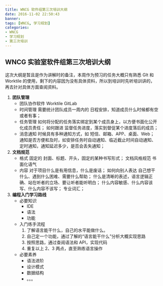 ```yaml
---
title: WNCG 软件组第三次培训大纲
date: 2016-11-02 22:50:43
banner:
tags: [WNCG, 学习规划]
categories: 
- WNCG
- 学习规划
- 第三次培训
---
```


## WNCG 实验室软件组第三次培训大纲

这次大纲是暂且是作为讲解时的备注，本周作为预习的任务大概只有熟悉 GIt 和 Worktile 的使用，剩下的内容因为没有具体资料，所以到培训时先听培训讲的，再去针对具体方面查阅资料。



1. **团队管理**
   - 团队协作软件
     Worktile  GitLab
   - 时间管理
      需要统计团队成员一周内的 日程安排，知道成员什么时候都有空或者有事；
   - 任务管理
       如何将分配的任务落实绑定到某个成员身上，以方便书面化公开化成员责任；
       如何跟进 监督任务进度，落实到督促某个进度落后的成员；
   - 消息通知
      时候具有多种通知方式，如 短信、邮箱、APP、桌面、Web；
      通知是否方便和及时，如安排任务时自动通知、临近截止时间自动通知、定时通知，通知延迟多少，是否会丢失通知；
2. **文档规范**
   - 格式
     固定的 封面、标题、开头，固定的某种书写形式；
     文档风格规范
     书面化语气
   - 内容
     对于项目什么是有用信息，什么是废话；
     如何向别人表达 自己想干什么、遇到什么困难、需要什么帮助；
     什么是清晰的表述，语言逻辑正确、站在听者的立场、要让听者能听明白；
     什么内容敏感、什么内容该写、什么内容不该写；
     专业词汇；
3. **编程入门学习路线**
   - 必要知识
     - IDE
     - 语法
     - 功能
   - 入门练手流程
     1. 了解语言能干什么，自己的水平能做什么。
     2. 自己定一个功能，通过了解的“语言能干什么”分析大概实现思路
     3. 按照思路，通过查阅语法和 API，实现代码
     4. 重复以上 2、3 两点，直至熟练语言操作
   - 必要素养
     - 语法进阶
     - 设计模式
     - 数据结构
     - 。。。

